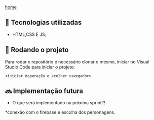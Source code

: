 [home](https://user-images.githubusercontent.com/90199276/228915531-2480ffa3-a10b-4283-841b-ad53c83b2234.png)
## :wrench: Tecnologias utilizadas
* HTML,CSS E JS;

## :rocket: Rodando o projeto
Para rodar o repositório é necessário clonar o mesmo, iniciar no Visual Studio Code para iniciar o projeto:
```
<iniciar depuração e ecolher navegador>
```

## :soon: Implementação futura
* O que será implementado na próxima sprint?!

*conexão com o firebase e escolha dos personagens.
